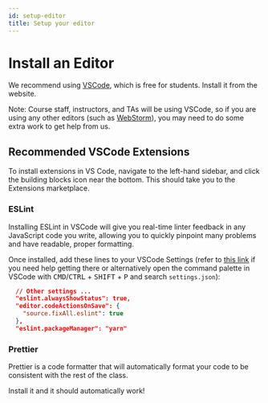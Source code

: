 ```yaml
---
id: setup-editor
title: Setup your editor
---
```


# Install an Editor

We recommend using [VSCode](https://code.visualstudio.com/), which is free for students. Install it from the website.

Note: Course staff, instructors, and TAs will be using VSCode, so if you are using any other editors (such as [WebStorm](https://www.jetbrains.com/webstorm/)), you may need to do some extra work to get help from us.

## Recommended VSCode Extensions

To install extensions in VS Code, navigate to the left-hand sidebar, and click the building blocks icon near the bottom. This should take you to the Extensions marketplace.

### ESLint

Installing ESLint in VSCode will give you real-time linter feedback in any JavaScript code you write, allowing you to quickly pinpoint many problems and have readable, proper formatting.

Once installed, add these lines to your VSCode Settings (refer to [this link](https://code.visualstudio.com/docs/getstarted/settings) if you need help getting there or alternatively open the command palette in VSCode with <kbd>CMD</kbd>/<kbd>CTRL</kbd> + <kbd>SHIFT</kbd> + <kbd>P</kbd> and search `settings.json`):

```json
  // Other settings ...
  "eslint.alwaysShowStatus": true,
  "editor.codeActionsOnSave": {
    "source.fixAll.eslint": true
  },
  "eslint.packageManager": "yarn"
```

### Prettier

Prettier is a code formatter that will automatically format your code to be consistent with the rest of the class.

Install it and it should automatically work!